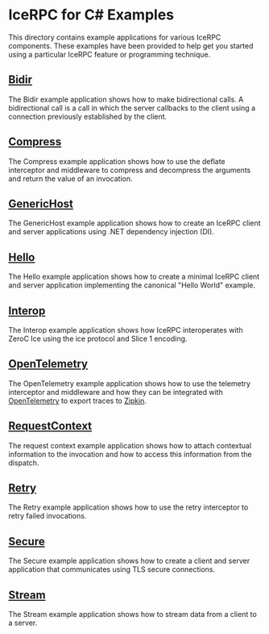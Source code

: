 # IceRPC for C# Examples

This directory contains example applications for various IceRPC components. These examples have been provided to help 
get you started using a particular IceRPC feature or programming technique.

## [Bidir](./Bidir/)

The Bidir example application shows how to make bidirectional calls. A bidirectional call is a call in which the server 
callbacks to the client using a connection previously established by the client.

## [Compress](./Compress/)

The Compress example application shows how to use the deflate interceptor and middleware to compress and decompress the 
arguments and return the value of an invocation.

## [GenericHost](./GenericHost/)

The GenericHost example application shows how to create an IceRPC client and server applications using .NET dependency 
injection (DI).

## [Hello](./Hello/)

The Hello example application shows how to create a minimal IceRPC client and server application implementing the 
canonical "Hello World" example.

## [Interop](./Interop/)

The Interop example application shows how IceRPC interoperates with ZeroC Ice using the ice protocol and Slice 1 
encoding.

## [OpenTelemetry](./OpenTelemetry/)

The OpenTelemetry example application shows how to use the telemetry interceptor and middleware and how they can be
integrated with [OpenTelemetry](https://opentelemetry.io/) to export traces to [Zipkin](https://zipkin.io/).

## [RequestContext](./RequestContext/)

The request context example application shows how to attach contextual information to the invocation and how to access
this information from the dispatch.

## [Retry](./Retry/)

The Retry example application shows how to use the retry interceptor to retry failed invocations.

## [Secure](./Secure/)

The Secure example application shows how to create a client and server application that communicates using TLS secure 
connections.

## [Stream](./Stream/)

The Stream example application shows how to stream data from a client to a server.
